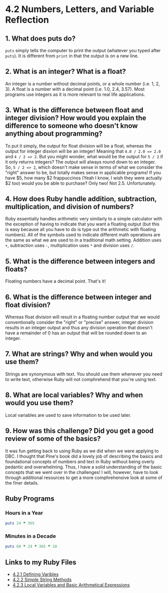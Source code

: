 # 4.2 Numbers, Letters, and Variable Reflection

## 1. What does puts do?


` puts ` simply tells the computer to print the output (whatever you typed after ` puts `). It is different from ` print ` in that the output is on a new line.

## 2. What is an integer? What is a float?


An integer is a number without decimal points, or a whole number (i.e. 1, 2, 3). A float is a number with a decimal point (i.e. 1.0, 2.4, 3.57). Most programs use integers as it is more relevant to real life applications.



## 3. What is the difference between float and integer division? How would you explain the difference to someone who doesn't know anything about programming?


To put it simply, the output for float division will be a float, whereas the output for integer disvion will be an integer! Meaning that ` 4.0 / 2.0 => 2.0 ` and ` 4 / 2 => 2 `. But you might wonder, what would be the output for ` 5 / 2 ` if it only returns integers? The output will always round down to an integer. So, ` 5 / 2 => 2 `, which doesn't make sense in terms of what we consider the "right" answer to be, but totally makes sense in applicable programs! If you have $5, how many $2 frappuccinos (Yeah I know, I wish they were actually $2 too) would you be able to purchase? Only two! Not 2.5. Unfortunately.


## 4. How does Ruby handle addition, subtraction, multiplication, and division of numbers?


Ruby essentially handles arithmetic very similarly to a simple calculator with the exception of having to indicate that you want a floating output (but this is easy because all you have to do is type out the arithmetic with floating numbers). All of the symbols used to indicate different math operations are the same as what we are used to in a traditional math setting. Addition uses ` + `, subtraction uses ` - `, multiplication uses ` * ` and division uses ` / `.


## 5. What is the difference between integers and floats?


Floating numbers have a decimal point. That's it!


## 6. What is the difference between integer and float division?


Whereas float division will result in a floating number output that we would conventionally consider the "right" or "precise" answer, integer division results in an integer output and thus any division operation that doesn't have a remainder of 0 has an output that will be rounded down to an integer.


## 7. What are strings? Why and when would you use them?


Strings are synonymous with text. You should use them whenever you need to write text, otherwise Ruby will not comphrehend that you're using text.


## 8. What are local variables? Why and when would you use them?


Local variables are used to save information to be used later.


## 9. How was this challenge? Did you get a good review of some of the basics?


It was fun getting back to using Ruby as we did when we were applying to DBC. I thought that Pine's book did a lovely job of describing the basics and foundational concepts of numbers and text in Ruby without being overly pedantic and overwhelming. Thus, I have a solid understanding of the basic concepts that we went over in the challenges! I will, however, have to look through additional resources to get a more comphrehensive look at some of the finer details.


## Ruby Programs

### Hours in a Year

```ruby
puts 24 * 365
```


### Minutes in a Decade

```ruby
puts 60 * 24 * 365 * 10
```

## Links to my Ruby Files

* [4.2.1 Defining Varibles](https://github.com/shawnspears/phase-0/blob/master/week-4/defining-variables.rb)
* [4.2.2 Simple String Methods](https://github.com/shawnspears/phase-0/blob/master/week-4/simple-string.rb)
* [4.2.3 Local Variables and Basic Arithmetical Expressions](https://github.com/shawnspears/phase-0/blob/master/week-4/basic-math.rb)
